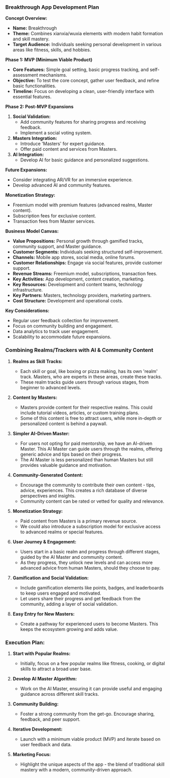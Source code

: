 ### Breakthrough App Development Plan

**Concept Overview:**
- **Name:** Breakthrough
- **Theme:** Combines xianxia/wuxia elements with modern habit formation and skill mastery.
- **Target Audience:** Individuals seeking personal development in various areas like fitness, skills, and hobbies.

**Phase 1: MVP (Minimum Viable Product)**
- **Core Features:** Simple goal setting, basic progress tracking, and self-assessment mechanisms.
- **Objective:** To test the core concept, gather user feedback, and refine basic functionalities.
- **Timeline:** Focus on developing a clean, user-friendly interface with essential features.

**Phase 2: Post-MVP Expansions**
1. **Social Validation:**
   - Add community features for sharing progress and receiving feedback.
   - Implement a social voting system.
2. **Masters Integration:**
   - Introduce 'Masters' for expert guidance.
   - Offer paid content and services from Masters.
3. **AI Integration:**
   - Develop AI for basic guidance and personalized suggestions.

**Future Expansions:**
- Consider integrating AR/VR for an immersive experience.
- Develop advanced AI and community features.

**Monetization Strategy:**
- Freemium model with premium features (advanced realms, Master content).
- Subscription fees for exclusive content.
- Transaction fees from Master services.

**Business Model Canvas:**
- **Value Propositions:** Personal growth through gamified tracks, community support, and Master guidance.
- **Customer Segments:** Individuals seeking structured self-improvement.
- **Channels:** Mobile app stores, social media, online forums.
- **Customer Relationships:** Engage via social features, provide customer support.
- **Revenue Streams:** Freemium model, subscriptions, transaction fees.
- **Key Activities:** App development, content creation, marketing.
- **Key Resources:** Development and content teams, technology infrastructure.
- **Key Partners:** Masters, technology providers, marketing partners.
- **Cost Structure:** Development and operational costs.

**Key Considerations:**
- Regular user feedback collection for improvement.
- Focus on community building and engagement.
- Data analytics to track user engagement.
- Scalability to accommodate future expansions.


### Combining Realms/Trackers with AI & Community Content

1. **Realms as Skill Tracks:**
   - Each skill or goal, like boxing or pizza making, has its own 'realm' track. Masters, who are experts in these areas, create these tracks.
   - These realm tracks guide users through various stages, from beginner to advanced levels.

2. **Content by Masters:**
   - Masters provide content for their respective realms. This could include tutorial videos, articles, or custom training plans.
   - Some of this content is free to attract users, while more in-depth or personalized content is behind a paywall.

3. **Simpler AI-Driven Master:**
   - For users not opting for paid mentorship, we have an AI-driven Master. This AI Master can guide users through the realms, offering generic advice and tips based on their progress.
   - The AI Master is less personalized than human Masters but still provides valuable guidance and motivation.

4. **Community-Generated Content:**
   - Encourage the community to contribute their own content - tips, advice, experiences. This creates a rich database of diverse perspectives and insights.
   - Community content can be rated or vetted for quality and relevance.

5. **Monetization Strategy:**
   - Paid content from Masters is a primary revenue source. 
   - We could also introduce a subscription model for exclusive access to advanced realms or special features.

6. **User Journey & Engagement:**
   - Users start in a basic realm and progress through different stages, guided by the AI Master and community content.
   - As they progress, they unlock new levels and can access more advanced advice from human Masters, should they choose to pay.

7. **Gamification and Social Validation:**
   - Include gamification elements like points, badges, and leaderboards to keep users engaged and motivated.
   - Let users share their progress and get feedback from the community, adding a layer of social validation.

8. **Easy Entry for New Masters:**
   - Create a pathway for experienced users to become Masters. This keeps the ecosystem growing and adds value.

### Execution Plan:

1. **Start with Popular Realms:**
   - Initially, focus on a few popular realms like fitness, cooking, or digital skills to attract a broad user base.

2. **Develop AI Master Algorithm:**
   - Work on the AI Master, ensuring it can provide useful and engaging guidance across different skill tracks.

3. **Community Building:**
   - Foster a strong community from the get-go. Encourage sharing, feedback, and peer support.

4. **Iterative Development:**
   - Launch with a minimum viable product (MVP) and iterate based on user feedback and data.

5. **Marketing Focus:**
   - Highlight the unique aspects of the app - the blend of traditional skill mastery with a modern, community-driven approach.

